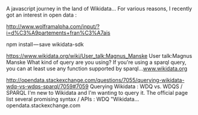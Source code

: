A javascript journey in the land of Wikidata…
For various reasons, I recently got an interest in open data :


http://www.wolframalpha.com/input/?i=d%C3%A9partements+fran%C3%A7ais


npm install — save wikidata-sdk


https://www.wikidata.org/wiki/User_talk:Magnus_Manske
User talk:Magnus Manske
What kind of query are you using? If you're using a sparql query, you can at least use any function supported by sparql…www.wikidata.org

http://opendata.stackexchange.com/questions/7055/querying-wikidata-wdq-vs-wdqs-sparql/7059#7059
Querying Wikidata : WDQ vs. WDQS / SPARQL
I'm new to Wikidata and I'm wanting to query it. The official page list several promising syntax / APIs : WDQ "Wikidata…opendata.stackexchange.com

